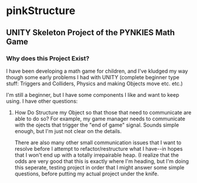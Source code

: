 # pinkStructure
UNITY Skeleton Project of the PYNKIES Math Game
---
### Why does this Project Exist?

I have been developing a math game for children, and I've kludged my way though some early problems I had with UNITY (complete beginner type stuff: Triggers and Colliders, Physics and making Objects move etc. etc.)

I'm still a beginner, but I have some components I like and want to keep using.  I have other questions:

1) How Do Structure my Object so that those that need to communicate are able to do so?
   For example, my game manager needs to communicate with the ojects that trigger the "end of game" signal.  Sounds simple enough, but I'm just not clear on the details.
   
   There are also many other small communication issues that I want to resolve before I attempt to refactor/restructure what I have--in hopes that I won't end up with a totally irrepairable heap.  (I realize that the odds are very good that this is exactly where I'm heading, but I'm doing this seperate, testing project in order that I might answer some simple questions, before putting my actual project under the knife.
   
